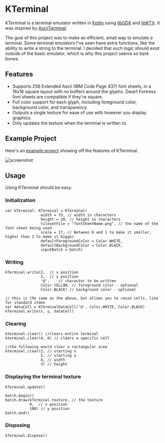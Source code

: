 # KTerminal

KTerminal is a terminal emulator written in [Kotlin](https://kotlinlang.org/) using [libGDX](http://libgdx.badlogicgames.com/) and [libKTX](https://libktx.github.io/). It was inspired by [AsciiTerminal](https://github.com/julianmaster/AsciiTerminal).

The goal of this project was to make an efficient, small way to emulate a terminal. Some terminal emulators I've seen have extra functions, like the ability to write a string to the terminal. I decided that such logic should exist outside of the basic emulator, which is why this project seems so bare bones.

## Features

- Supports 256 Extended Ascii (IBM Code Page 437) font sheets, in a 16x16 square layout with no buffers around the glyphs. Dwarf Fortress font sheets are compatible if they're square.
- Full color support for each glyph, including foreground color, background color, and transparency.
- Outputs a single texture for ease of use with however you display graphics.
- Only updates the texture when the terminal is written to.

## Example Project
Here's an [example project](https://github.com/heatherhaks/KTerminalExample/) showing off the features of KTerminal.

![screenshot](https://i.imgur.com/G78DhK0.png)

## Usage

Using KTerminal should be easy.

### Initialization

```
var kTerminal: KTerminal = KTerminal(
                width = 33, // width in characters
                height = 20, // height in characters
                tilesetFile = "fontSheetName.png", // the name of the font sheet being used
                scale = 1f, // Between 0 and 1 to make it smaller, higher than 1 to make it bigger.
                defaultForegroundColor = Color.WHITE,
                defaultBackgroundColor = Color.BLACK,
                inputBatch = batch)
```

### Writing

```
kTerminal.write(2,  // x position
                3,  // y position
                '@',    // character to be written
                Color.YELLOW, // foreground color - optional
                Color.BLACK) // background color - optional

// this is the same as the above, but allows you to reuse cells, like for standard items
var dataCell = KTerminalDataCell('@', Color.WHITE, Color.BLACK)
kTerminal.write(x, y, dataCell)
```

### Clearing

```
kterminal.clear() //clears entire terminal
kterminal.clear(4, 8) // clears a specific cell

//the following would clear a rectangular area
kterminal.clear(2, // starting x
                5, // starting y
                4, // width
                3) // height
```

### Displaying the terminal texture

```
kTerminal.update()

batch.begin()
batch.draw(kTerminal.texture, // the texture
           0,  // x position
           100) // y position
batch.end()
```

### Disposing

```
kTerminal.dispose()
```
